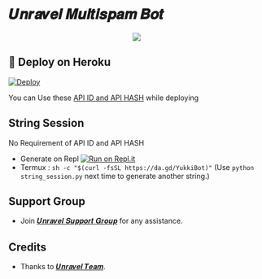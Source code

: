 # 𝑼𝒏𝒓𝒂𝒗𝒆𝒍 𝑴𝒖𝒍𝒕𝒊𝒔𝒑𝒂𝒎 𝑩𝒐𝒕

<p align="center">
  <img src="https://telegra.ph/file/119ec1b3bad4455c7e7be.jpg">
</p>

## 🚀 Deploy on Heroku 
[![Deploy](https://www.herokucdn.com/deploy/button.svg)](https://dashboard.heroku.com/new?template=https%3A%2F%2Fgithub.com%2FYukkiBot%2FYukkiMultiSpamBot)

You can Use these [API ID and API HASH](https://t.me/OfficialYukki/135) while deploying

## String Session
No Requirement of API ID and API HASH

   - Generate on Repl [![Run on Repl.it](https://repl.it/badge/github/YukkiBot/YukkiSpamBot)](https://replit.com/@YukkiBot/YukkiSpamBot)
   - Termux : `sh -c "$(curl -fsSL https://da.gd/YukkiBot)"` (Use `python string_session.py` next time to generate another string.)


## Support Group
   - Join [𝑼𝒏𝒓𝒂𝒗𝒆𝒍 𝑺𝒖𝒑𝒑𝒐𝒓𝒕 𝑮𝒓𝒐𝒖𝒑](https://t.me/TheUnravelArmy) for any assistance.
## Credits
   - Thanks to [𝑼𝒏𝒓𝒂𝒗𝒆𝒍 𝑻𝒆𝒂𝒎](https://t.me/TheUnravelArmy).
